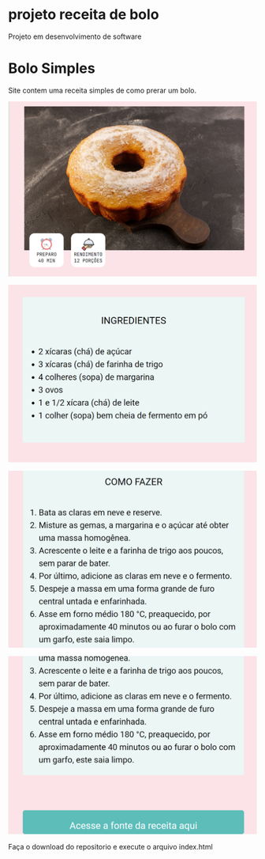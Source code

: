 # projeto receita de bolo
Projeto em desenvolvimento de software

# Bolo Simples


Site contem uma receita simples de como prerar um bolo.

![alt text](https://github.com/MarcosDuarte13/Projeto-1-semestre/raw/main/screenshots/00.png)


![alt text](https://github.com/MarcosDuarte13/Projeto-1-semestre/raw/main/screenshots/01.png)


![alt text](https://github.com/MarcosDuarte13/Projeto-1-semestre/raw/main/screenshots/02.png)


![alt text](https://github.com/MarcosDuarte13/Projeto-1-semestre/raw/main/screenshots/03.png)










Faça o download do repositorio e execute o arquivo index.html
